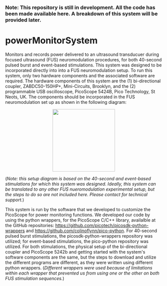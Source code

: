 ### Note: This repository is still in development. All the code has been made available here. A breakdown of this system will be provided later.

# powerMonitorSystem

Monitors and records power delivered to an ultrasound transducuer during focused ultrasound (FUS) neuromodulation procedures, for both 40-second pulsed burst and event-based stimulations. This system was designed to be incorporated directly into into a FUS neuromodulation setup. To run this system, only two hardware components and the associated software are required. The hardware components of this system are the (1) bi-directional coupler, ZABDC50-150HP+, Mini-Circuits, Brooklyn, and the (2) programmable USB oscilloscope, PicoScope 5424B, Pico Technology, St Neots, UK. The components should be incorporated in the FUS neuromodulation set up as shown in the following diagram: 
<p align="center">
  <img src="https://user-images.githubusercontent.com/79548629/141196488-7f4f442c-c110-4b50-a4ef-c6bc313267e7.png" height="200" height="150">
</p>

(*Note: this setup diagram is based on the 40-second and event-based stimulations for which this system was designed. Ideally, this system can be translated to any other FUS   nueromodulation experimental setup, but the steps to do so are not included here. Please contact for technical support.*)

This system is run by the software that we developed to customize the PicoScope for power monitoring functions. We developed our code by using the python wrappers, for the PicoScope C/C++ library, availalble at the GitHub repositories: https://github.com/picotech/picosdk-python-wrappers and https://github.com/colinoflynn/pico-python. For 40-second pulsed burst stimulations, the picosdk-python-wrappers repository was utilized; for event-based stimulations, the pico-python repository was utilized. For both stimulations, the physical setup of the bi-directional coupler and PicoScope 5242b and getting started with the system's software components are the same, but the steps to download and utilize the different programs are different, as they were written using different python wrappers. (*Different wrappers were used because of limitations within each wrapper that prevented us from using one or the other on both FUS stimulation sequences.*)
